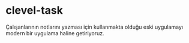 # clevel-task
Çalışanlarının notlarını yazması için kullanmakta olduğu eski uygulamayı modern bir uygulama haline getiriyoruz.
